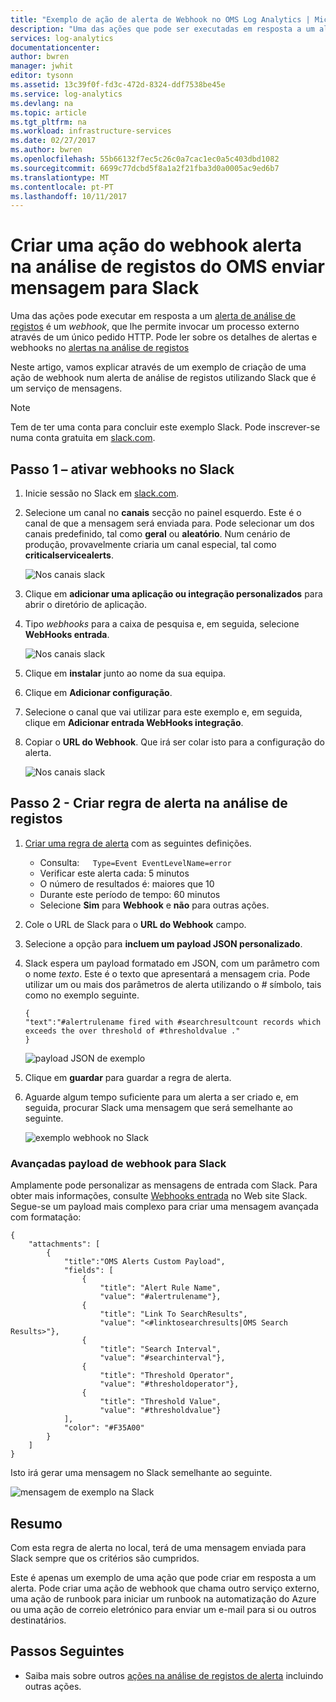 ```yaml
---
title: "Exemplo de ação de alerta de Webhook no OMS Log Analytics | Microsoft Docs"
description: "Uma das ações que pode ser executadas em resposta a um alerta de análise de registos é uma * webhook *, que lhe permite invocar um processo externo através de um único pedido HTTP. Este artigo explica-se um exemplo de criação de uma ação de webhook num alerta de análise de registos utilizando Slack."
services: log-analytics
documentationcenter: 
author: bwren
manager: jwhit
editor: tysonn
ms.assetid: 13c39f0f-fd3c-472d-8324-ddf7538be45e
ms.service: log-analytics
ms.devlang: na
ms.topic: article
ms.tgt_pltfrm: na
ms.workload: infrastructure-services
ms.date: 02/27/2017
ms.author: bwren
ms.openlocfilehash: 55b66132f7ec5c26c0a7cac1ec0a5c403dbd1082
ms.sourcegitcommit: 6699c77dcbd5f8a1a2f21fba3d0a0005ac9ed6b7
ms.translationtype: MT
ms.contentlocale: pt-PT
ms.lasthandoff: 10/11/2017
---
```

# <a name="create-an-alert-webhook-action-in-oms-log-analytics-to-send-message-to-slack"></a>Criar uma ação do webhook alerta na análise de registos do OMS enviar mensagem para Slack
Uma das ações pode executar em resposta a um [alerta de análise de registos](log-analytics-alerts.md) é um *webhook*, que lhe permite invocar um processo externo através de um único pedido HTTP.  Pode ler sobre os detalhes de alertas e webhooks no [alertas na análise de registos](log-analytics-alerts.md)

Neste artigo, vamos explicar através de um exemplo de criação de uma ação de webhook num alerta de análise de registos utilizando Slack que é um serviço de mensagens.

> [!NOTE]
> Tem de ter uma conta para concluir este exemplo Slack.  Pode inscrever-se numa conta gratuita em [slack.com](http://slack.com).
> 
> 

## <a name="step-1---enable-webhooks-in-slack"></a>Passo 1 – ativar webhooks no Slack
1. Inicie sessão no Slack em [slack.com](http://slack.com).
2. Selecione um canal no **canais** secção no painel esquerdo.  Este é o canal de que a mensagem será enviada para.  Pode selecionar um dos canais predefinido, tal como **geral** ou **aleatório**.  Num cenário de produção, provavelmente criaria um canal especial, tal como **criticalservicealerts**. <br>
   
   ![Nos canais slack](media/log-analytics-alerts-webhooks/oms-webhooks01.png)
3. Clique em **adicionar uma aplicação ou integração personalizados** para abrir o diretório de aplicação.
4. Tipo *webhooks* para a caixa de pesquisa e, em seguida, selecione **WebHooks entrada**. <br>
   
   ![Nos canais slack](media/log-analytics-alerts-webhooks/oms-webhooks02.png)
5. Clique em **instalar** junto ao nome da sua equipa.
6. Clique em **Adicionar configuração**.
7. Selecione o canal que vai utilizar para este exemplo e, em seguida, clique em **Adicionar entrada WebHooks integração**.  
8. Copiar o **URL do Webhook**.  Que irá ser colar isto para a configuração do alerta. <br>
   
    ![Nos canais slack](media/log-analytics-alerts-webhooks/oms-webhooks05.png)

## <a name="step-2---create-alert-rule-in-log-analytics"></a>Passo 2 - Criar regra de alerta na análise de registos
1. [Criar uma regra de alerta](log-analytics-alerts.md) com as seguintes definições.
   * Consulta:```    Type=Event EventLevelName=error ```
   * Verificar este alerta cada: 5 minutos
   * O número de resultados é: maiores que 10
   * Durante este período de tempo: 60 minutos
   * Selecione **Sim** para **Webhook** e **não** para outras ações.
2. Cole o URL de Slack para o **URL do Webhook** campo.
3. Selecione a opção para **incluem um payload JSON personalizado**.
4. Slack espera um payload formatado em JSON, com um parâmetro com o nome *texto*.  Este é o texto que apresentará a mensagem cria.  Pode utilizar um ou mais dos parâmetros de alerta utilizando o  *#*  símbolo, tais como no exemplo seguinte.
   
    ```
    {
    "text":"#alertrulename fired with #searchresultcount records which exceeds the over threshold of #thresholdvalue ."
    }
    ```
   
    ![payload JSON de exemplo](media/log-analytics-alerts-webhooks/oms-webhooks07.png)
5. Clique em **guardar** para guardar a regra de alerta.
6. Aguarde algum tempo suficiente para um alerta a ser criado e, em seguida, procurar Slack uma mensagem que será semelhante ao seguinte.
   
   ![exemplo webhook no Slack](media/log-analytics-alerts-webhooks/oms-webhooks08.png)

### <a name="advanced-webhook-payload-for-slack"></a>Avançadas payload de webhook para Slack
Amplamente pode personalizar as mensagens de entrada com Slack. Para obter mais informações, consulte [Webhooks entrada](https://api.slack.com/incoming-webhooks) no Web site Slack. Segue-se um payload mais complexo para criar uma mensagem avançada com formatação:

    {
        "attachments": [
            {
                "title":"OMS Alerts Custom Payload",
                "fields": [
                    {
                        "title": "Alert Rule Name",
                        "value": "#alertrulename"},
                    {
                        "title": "Link To SearchResults",
                        "value": "<#linktosearchresults|OMS Search Results>"},
                    {
                        "title": "Search Interval",
                        "value": "#searchinterval"},
                    {
                        "title": "Threshold Operator",
                        "value": "#thresholdoperator"},
                    {
                        "title": "Threshold Value",
                        "value": "#thresholdvalue"}
                ],
                "color": "#F35A00"
            }
        ]
    }


Isto irá gerar uma mensagem no Slack semelhante ao seguinte.

![mensagem de exemplo na Slack](media/log-analytics-alerts-webhooks/oms-webhooks09.png)

## <a name="summary"></a>Resumo
Com esta regra de alerta no local, terá de uma mensagem enviada para Slack sempre que os critérios são cumpridos.  

Este é apenas um exemplo de uma ação que pode criar em resposta a um alerta.  Pode criar uma ação de webhook que chama outro serviço externo, uma ação de runbook para iniciar um runbook na automatização do Azure ou uma ação de correio eletrónico para enviar um e-mail para si ou outros destinatários.   

## <a name="next-steps"></a>Passos Seguintes
* Saiba mais sobre outros [ações na análise de registos de alerta](log-analytics-alerts-actions.md) incluindo outras ações.


